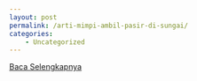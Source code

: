 ```yaml
---
layout: post
permalink: /arti-mimpi-ambil-pasir-di-sungai/
categories:
    - Uncategorized
---
```


[Baca Selengkapnya](/09)